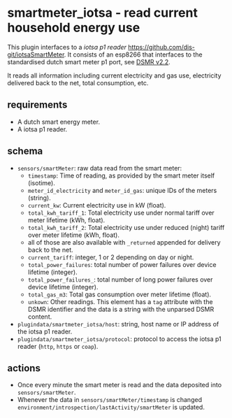 # smartmeter_iotsa - read current household energy use

This plugin interfaces to a _iotsa p1 reader_ <https://github.com/dis-git/iotsaSmartMeter>. It consists of an esp8266 that interfaces to the standardised dutch smart meter p1 port, see [DSMR v2.2](http://www.netbeheernederland.nl/themas/dossier/documenten/).

It reads all information including current electricity and gas use, electricity delivered back to the net, total consumption, etc.

## requirements

* A dutch smart energy meter.
* A iotsa p1 reader.

## schema

* `sensors/smartMeter`: raw data read from the smart meter:
	* `timestamp`: Time of reading, as provided by the smart meter itself (isotime).
	* `meter_id_electricity` and `meter_id_gas`: unique IDs of the meters (string).
	* `current_kw`: Current electricity use in kW (float).
	* `total_kwh_tariff_1`: Total electricity use under normal tariff over meter lifetime (kWh, float).
	* `total_kwh_tariff_2`: Total electricity use under reduced (night) tariff over meter lifetime (kWh, float).
	* all of those are also available with `_returned` appended for delivery back to the net.
	* `current_tariff`: integer, 1 or 2 depending on day or night.
	* `total_power_failures`: total number of power failures over device lifetime (integer).
	* `total_power_failures_`: total number of long power failures over device lifetime (integer).
	* `total_gas_m3`: Total gas consumption over meter lifetime (float).
	* `unkown`: Other readings. This element has a `tag` attribute with the DSMR identifier and the data is a string with the unparsed DSMR content.
* `plugindata/smartmeter_iotsa/host`: string, host name or IP address of the iotsa p1 reader.
* `plugindata/smartmeter_iotsa/protocol`: protocol to access the iotsa p1 reader (`http`, `https` or `coap`).

## actions

* Once every minute the smart meter is read and the data deposited into `sensors/smartMeter`.
* Whenever the data in `sensors/smartMeter/timestamp` is changed `environment/introspection/lastActivity/smartMeter` is updated.